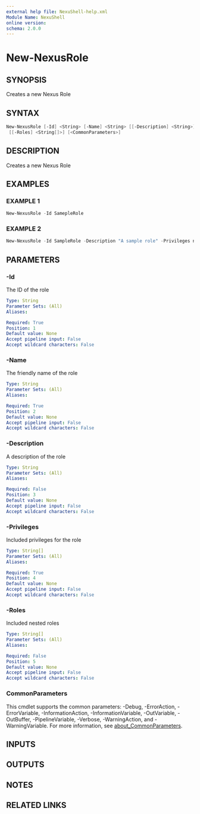 ```yaml
---
external help file: NexuShell-help.xml
Module Name: NexuShell
online version:
schema: 2.0.0
---
```


# New-NexusRole

## SYNOPSIS

Creates a new Nexus Role

## SYNTAX

```powershell
New-NexusRole [-Id] <String> [-Name] <String> [[-Description] <String>] [-Privileges] <String[]>
 [[-Roles] <String[]>] [<CommonParameters>]
```

## DESCRIPTION

Creates a new Nexus Role

## EXAMPLES

### EXAMPLE 1

```powershell
New-NexusRole -Id SamepleRole
```

### EXAMPLE 2

```powershell
New-NexusRole -Id SampleRole -Description "A sample role" -Privileges nx-all
```

## PARAMETERS

### -Id

The ID of the role

```yaml
Type: String
Parameter Sets: (All)
Aliases:

Required: True
Position: 1
Default value: None
Accept pipeline input: False
Accept wildcard characters: False
```

### -Name

The friendly name of the role

```yaml
Type: String
Parameter Sets: (All)
Aliases:

Required: True
Position: 2
Default value: None
Accept pipeline input: False
Accept wildcard characters: False
```

### -Description

A description of the role

```yaml
Type: String
Parameter Sets: (All)
Aliases:

Required: False
Position: 3
Default value: None
Accept pipeline input: False
Accept wildcard characters: False
```

### -Privileges

Included privileges for the role

```yaml
Type: String[]
Parameter Sets: (All)
Aliases:

Required: True
Position: 4
Default value: None
Accept pipeline input: False
Accept wildcard characters: False
```

### -Roles

Included nested roles

```yaml
Type: String[]
Parameter Sets: (All)
Aliases:

Required: False
Position: 5
Default value: None
Accept pipeline input: False
Accept wildcard characters: False
```

### CommonParameters

This cmdlet supports the common parameters: -Debug, -ErrorAction, -ErrorVariable, -InformationAction, -InformationVariable, -OutVariable, -OutBuffer, -PipelineVariable, -Verbose, -WarningAction, and -WarningVariable. For more information, see [about_CommonParameters](http://go.microsoft.com/fwlink/?LinkID=113216).

## INPUTS

## OUTPUTS

## NOTES

## RELATED LINKS
